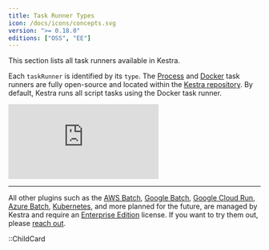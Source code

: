 ```yaml
---
title: Task Runner Types
icon: /docs/icons/concepts.svg
version: ">= 0.18.0"
editions: ["OSS", "EE"]
---
```


This section lists all task runners available in Kestra.


Each `taskRunner` is identified by its `type`. The [Process](./01.process-task-runner.md) and [Docker](./02.docker-task-runner.md) task runners are fully open-source and located within the [Kestra repository](https://github.com/kestra-io/kestra). By default, Kestra runs all script tasks using the Docker task runner.

<div class="video-container">
  <iframe src="https://www.youtube.com/embed/89ywEU9hXjI?si=pVnk4GZbVQOGIxfU" title="YouTube video player" frameborder="0" allow="accelerometer; autoplay; clipboard-write; encrypted-media; gyroscope; picture-in-picture; web-share" referrerpolicy="strict-origin-when-cross-origin" allowfullscreen></iframe>
</div>

---

All other plugins such as the [AWS Batch](./04.aws-batch-task-runner.md), [Google Batch](./06.google-batch-task-runner.md), [Google Cloud Run](./07.google-cloudrun-task-runner.md), [Azure Batch](./05.azure-batch-task-runner.md), [Kubernetes](./03.kubernetes-task-runner.md), and more planned for the future, are managed by Kestra and require an [Enterprise Edition](../../06.enterprise/index.md) license. If you want to try them out, please [reach out](/demo).

::ChildCard

